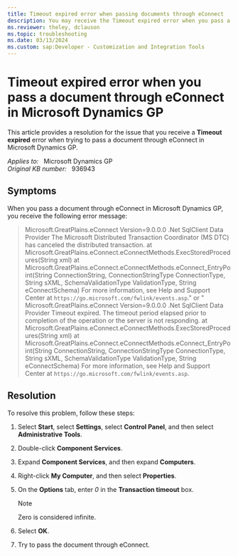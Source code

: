 ```yaml
---
title: Timeout expired error when passing documents through eConnect
description: You may receive the Timeout expired error when you pass a document through eConnect in Microsoft Dynamics GP. Provides a resolution.
ms.reviewer: theley, dclauson
ms.topic: troubleshooting
ms.date: 03/13/2024
ms.custom: sap:Developer - Customization and Integration Tools
---
```

# Timeout expired error when you pass a document through eConnect in Microsoft Dynamics GP

This article provides a resolution for the issue that you receive a **Timeout expired** error when trying to pass a document through eConnect in Microsoft Dynamics GP.

_Applies to:_ &nbsp; Microsoft Dynamics GP  
_Original KB number:_ &nbsp; 936943

## Symptoms

When you pass a document through eConnect in Microsoft Dynamics GP, you receive the following error message:

> Microsoft.GreatPlains.eConnect Version=9.0.0.0 .Net SqlClient Data Provider The Microsoft Distributed Transaction Coordinator (MS DTC) has canceled the distributed transaction. at Microsoft.GreatPlains.eConnect.eConnectMethods.ExecStoredProcedures(String xml) at Microsoft.GreatPlains.eConnect.eConnectMethods.eConnect_EntryPoint(String ConnectionString, ConnectionStringType ConnectionType, String sXML, SchemaValidationType ValidationType, String eConnectSchema) For more information, see Help and Support Center at `https://go.microsoft.com/fwlink/events.asp`." or " Microsoft.GreatPlains.eConnect Version=9.0.0.0 .Net SqlClient Data Provider Timeout expired. The timeout period elapsed prior to completion of the operation or the server is not responding. at Microsoft.GreatPlains.eConnect.eConnectMethods.ExecStoredProcedures(String xml) at Microsoft.GreatPlains.eConnect.eConnectMethods.eConnect_EntryPoint(String ConnectionString, ConnectionStringType ConnectionType, String sXML, SchemaValidationType ValidationType, String eConnectSchema) For more information, see Help and Support Center at `https://go.microsoft.com/fwlink/events.asp`.

## Resolution

To resolve this problem, follow these steps:

1. Select **Start**, select **Settings**, select **Control Panel**, and then select **Administrative Tools**.
2. Double-click **Component Services**.
3. Expand **Component Services**, and then expand **Computers**.
4. Right-click **My Computer**, and then select **Properties**.
5. On the **Options** tab, enter *0* in the **Transaction timeout** box.

   > [!NOTE]
   > Zero is considered infinite.
6. Select **OK**.
7. Try to pass the document through eConnect.

